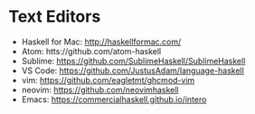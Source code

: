 # Text Editors
* Haskell for Mac: http://haskellformac.com/
* Atom: htts://github.com/atom-haskell
* Sublime: https://github.com/SublimeHaskell/SublimeHaskell
* VS Code: https://github.com/JustusAdam/language-haskell
* vim: https://github.com/eagletmt/ghcmod-vim
* neovim: https://github.com/neovimhaskell
* Emacs: https://commercialhaskell.github.io/intero
